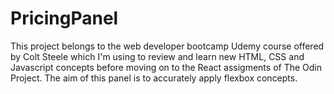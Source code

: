 # PricingPanel
This project belongs to the web developer bootcamp Udemy course offered by Colt Steele which I'm using to review and learn new HTML, CSS and Javascript concepts before moving on to the React assigments of The Odin Project. The aim of this panel is to accurately apply flexbox concepts.

